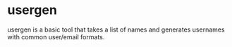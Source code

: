 # usergen
usergen is a basic tool that takes a list of names and generates usernames with common user/email formats.
